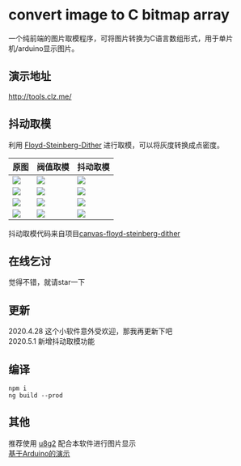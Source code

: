 # convert image to C bitmap array  
一个纯前端的图片取模程序，可将图片转换为C语言数组形式，用于单片机/arduino显示图片。

## 演示地址  
http://tools.clz.me/  

## 抖动取模  
利用 [Floyd-Steinberg-Dither](https://en.wikipedia.org/wiki/Floyd–Steinberg_dithering) 进行取模，可以将灰度转换成点密度。  

| 原图                    | 阀值取模                | 抖动取模                |
| ----------------------- | ----------------------- | ----------------------- |
| ![](https://github.com/coloz/image-to-bitmap-array/blob/master/src/assets/k1.png?raw=true)  | ![](https://github.com/coloz/image-to-bitmap-array/blob/master/src/assets/k2.png?raw=true)  | ![](https://github.com/coloz/image-to-bitmap-array/blob/master/src/assets/k3.png?raw=true)  |
| ![](https://github.com/coloz/image-to-bitmap-array/blob/master/src/assets/b1.png?raw=true)  | ![](https://github.com/coloz/image-to-bitmap-array/blob/master/src/assets/b2.png?raw=true)  | ![](https://github.com/coloz/image-to-bitmap-array/blob/master/src/assets/b3.png?raw=true)  |
| ![](https://github.com/coloz/image-to-bitmap-array/blob/master/src/assets/lm1.png?raw=true) | ![](https://github.com/coloz/image-to-bitmap-array/blob/master/src/assets/lm2.png?raw=true) | ![](https://github.com/coloz/image-to-bitmap-array/blob/master/src/assets/lm3.png?raw=true) |
| ![](https://github.com/coloz/image-to-bitmap-array/blob/master/src/assets/qy1.png?raw=true) | ![](https://github.com/coloz/image-to-bitmap-array/blob/master/src/assets/qy2.png?raw=true) | ![](https://github.com/coloz/image-to-bitmap-array/blob/master/src/assets/qy3.png?raw=true) |

抖动取模代码来自项目[canvas-floyd-steinberg-dither](https://github.com/tgiachett/canvas-floyd-steinberg-dither)  

## 在线乞讨  
觉得不错，就请star一下  

## 更新  
2020.4.28  这个小软件意外受欢迎，那我再更新下吧  
2020.5.1 新增抖动取模功能  

## 编译  
```
npm i
ng build --prod
```

## 其他  
推荐使用 [u8g2](https://github.com/olikraus/u8g2) 配合本软件进行图片显示  
[基于Arduino的演示](https://www.arduino.cn/thread-42174-1-1.html)  
